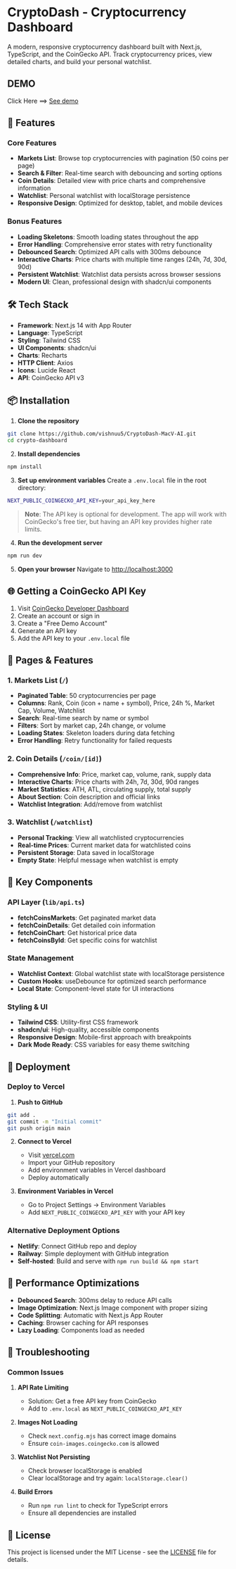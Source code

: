 # CryptoDash - Cryptocurrency Dashboard

A modern, responsive cryptocurrency dashboard built with Next.js, TypeScript, and the CoinGecko API. Track cryptocurrency prices, view detailed charts, and build your personal watchlist.

## DEMO 

Click Here ==>  [See demo](https://crypto-dash-mac-v-ai.vercel.app)
## 🚀 Features

### Core Features

- **Markets List**: Browse top cryptocurrencies with pagination (50 coins per page)
- **Search & Filter**: Real-time search with debouncing and sorting options
- **Coin Details**: Detailed view with price charts and comprehensive information
- **Watchlist**: Personal watchlist with localStorage persistence
- **Responsive Design**: Optimized for desktop, tablet, and mobile devices

### Bonus Features

- **Loading Skeletons**: Smooth loading states throughout the app
- **Error Handling**: Comprehensive error states with retry functionality
- **Debounced Search**: Optimized API calls with 300ms debounce
- **Interactive Charts**: Price charts with multiple time ranges (24h, 7d, 30d, 90d)
- **Persistent Watchlist**: Watchlist data persists across browser sessions
- **Modern UI**: Clean, professional design with shadcn/ui components

## 🛠 Tech Stack

- **Framework**: Next.js 14 with App Router
- **Language**: TypeScript
- **Styling**: Tailwind CSS
- **UI Components**: shadcn/ui
- **Charts**: Recharts
- **HTTP Client**: Axios
- **Icons**: Lucide React
- **API**: CoinGecko API v3

## 📦 Installation

1. **Clone the repository**

```bash
git clone https://github.com/vishnuu5/CryptoDash-MacV-AI.git
cd crypto-dashboard
```

2. **Install dependencies**

```bash
npm install
```

3. **Set up environment variables**
   Create a `.env.local` file in the root directory:

```bash
NEXT_PUBLIC_COINGECKO_API_KEY=your_api_key_here
```

> **Note**: The API key is optional for development. The app will work with CoinGecko's free tier, but having an API key provides higher rate limits.

4. **Run the development server**

```bash
npm run dev
```

5. **Open your browser**
   Navigate to [http://localhost:3000](http://localhost:3000)

## 🌐 Getting a CoinGecko API Key

1. Visit [CoinGecko Developer Dashboard](https://www.coingecko.com/en/developers/dashboard)
2. Create an account or sign in
3. Create a "Free Demo Account"
4. Generate an API key
5. Add the API key to your `.env.local` file

## 📱 Pages & Features

### 1. Markets List (`/`)

- **Paginated Table**: 50 cryptocurrencies per page
- **Columns**: Rank, Coin (icon + name + symbol), Price, 24h %, Market Cap, Volume, Watchlist
- **Search**: Real-time search by name or symbol
- **Filters**: Sort by market cap, 24h change, or volume
- **Loading States**: Skeleton loaders during data fetching
- **Error Handling**: Retry functionality for failed requests

### 2. Coin Details (`/coin/[id]`)

- **Comprehensive Info**: Price, market cap, volume, rank, supply data
- **Interactive Charts**: Price charts with 24h, 7d, 30d, 90d ranges
- **Market Statistics**: ATH, ATL, circulating supply, total supply
- **About Section**: Coin description and official links
- **Watchlist Integration**: Add/remove from watchlist

### 3. Watchlist (`/watchlist`)

- **Personal Tracking**: View all watchlisted cryptocurrencies
- **Real-time Prices**: Current market data for watchlisted coins
- **Persistent Storage**: Data saved in localStorage
- **Empty State**: Helpful message when watchlist is empty

## 🔧 Key Components

### API Layer (`lib/api.ts`)

- **fetchCoinsMarkets**: Get paginated market data
- **fetchCoinDetails**: Get detailed coin information
- **fetchCoinChart**: Get historical price data
- **fetchCoinsById**: Get specific coins for watchlist

### State Management

- **Watchlist Context**: Global watchlist state with localStorage persistence
- **Custom Hooks**: useDebounce for optimized search performance
- **Local State**: Component-level state for UI interactions

### Styling & UI

- **Tailwind CSS**: Utility-first CSS framework
- **shadcn/ui**: High-quality, accessible components
- **Responsive Design**: Mobile-first approach with breakpoints
- **Dark Mode Ready**: CSS variables for easy theme switching

## 🚀 Deployment

### Deploy to Vercel

1. **Push to GitHub**

```bash
git add .
git commit -m "Initial commit"
git push origin main
```

2. **Connect to Vercel**

   - Visit [vercel.com](https://vercel.com)
   - Import your GitHub repository
   - Add environment variables in Vercel dashboard
   - Deploy automatically

3. **Environment Variables in Vercel**
   - Go to Project Settings → Environment Variables
   - Add `NEXT_PUBLIC_COINGECKO_API_KEY` with your API key

### Alternative Deployment Options

- **Netlify**: Connect GitHub repo and deploy
- **Railway**: Simple deployment with GitHub integration
- **Self-hosted**: Build and serve with `npm run build && npm start`

## 🎯 Performance Optimizations

- **Debounced Search**: 300ms delay to reduce API calls
- **Image Optimization**: Next.js Image component with proper sizing
- **Code Splitting**: Automatic with Next.js App Router
- **Caching**: Browser caching for API responses
- **Lazy Loading**: Components load as needed

## 🐛 Troubleshooting

### Common Issues

1. **API Rate Limiting**

   - Solution: Get a free API key from CoinGecko
   - Add to `.env.local` as `NEXT_PUBLIC_COINGECKO_API_KEY`

2. **Images Not Loading**

   - Check `next.config.mjs` has correct image domains
   - Ensure `coin-images.coingecko.com` is allowed

3. **Watchlist Not Persisting**

   - Check browser localStorage is enabled
   - Clear localStorage and try again: `localStorage.clear()`

4. **Build Errors**
   - Run `npm run lint` to check for TypeScript errors
   - Ensure all dependencies are installed

## 📄 License

This project is licensed under the MIT License - see the [LICENSE](LICENSE) file for details.
